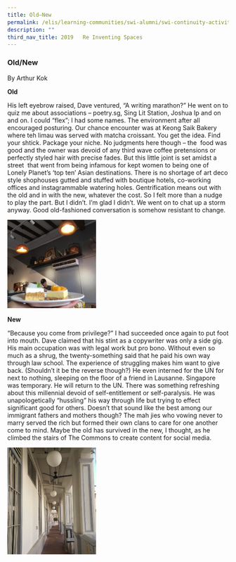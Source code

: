 ```yaml
---
title: Old–New
permalink: /elis/learning-communities/swi-alumni/swi-continuity-activities/re-inventing-spaces/old-new/
description: ""
third_nav_title: 2019   Re Inventing Spaces
---
```

### Old/New


By Arthur Kok

**Old**

His left eyebrow raised, Dave ventured, “A writing marathon?” He went on to quiz me about associations – poetry.sg, Sing Lit Station, Joshua Ip and on and on. I could “flex”; I had some names. The environment after all encouraged posturing. Our chance encounter was at Keong Saik Bakery where teh limau was served with matcha croissant. You get the idea. Find your shtick. Package your niche. No judgments here though – the  food was good and the owner was devoid of any third wave coffee pretensions or perfectly styled hair with precise fades. But this little joint is set amidst a street  that went from being infamous for kept women to being one of Lonely Planet’s ‘top ten’ Asian destinations. There is no shortage of art deco style shophouses gutted and stuffed with boutique hotels, co-working offices and instagrammable watering holes. Gentrification means out with the old and in with the new, whatever the cost. So I felt more than a nudge to play the part. But I didn’t. I’m glad I didn’t. We went on to chat up a storm anyway. Good old-fashioned conversation is somehow resistant to change.

<img src="/images/old.jpg" 
     style="width:40%">
		 
**New**

“Because you come from privilege?” I had succeeded once again to put foot into mouth. Dave claimed that his stint as a copywriter was only a side gig. His main occupation was with legal work but pro bono. Without even so much as a shrug, the twenty-something said that he paid his own way through law school. The experience of struggling makes him want to give back. (Shouldn’t it be the reverse though?) He even interned for the UN for next to nothing, sleeping on the floor of a friend in Lausanne. Singapore was temporary. He will return to the UN. There was something refreshing about this millennial devoid of self-entitlement or self-paralysis. He was unapologetically “hussling” his way through life but trying to effect significant good for others. Doesn’t that sound like the best among our immigrant fathers and mothers though? The mah jies who vowing never to marry served the rich but formed their own clans to care for one another come to mind. Maybe the old has survived in the new, I thought, as he climbed the stairs of The Commons to create content for social media.

<img src="/images/new.png" 
     style="width:40%">
		 